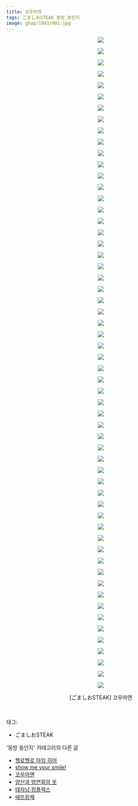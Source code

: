 ```yaml
---
title: 코우마엔
tags: ごましおSTEAK 동방_동인지
image: ghap/1981/001.jpg
---
```

<div class="article">
<p style="text-align: center; clear: none; float: none;"><img src="{{ site.nasurl }}/ghap/1981/001.jpg"/></p>
<p style="text-align: center; clear: none; float: none;"><img src="{{ site.nasurl }}/ghap/1981/002.jpg"/></p>
<p style="text-align: center; clear: none; float: none;"><img src="{{ site.nasurl }}/ghap/1981/003.jpg"/></p>
<p style="text-align: center; clear: none; float: none;"><img src="{{ site.nasurl }}/ghap/1981/004.jpg"/></p>
<p style="text-align: center; clear: none; float: none;"><img src="{{ site.nasurl }}/ghap/1981/005.jpg"/></p>
<p style="text-align: center; clear: none; float: none;"><img src="{{ site.nasurl }}/ghap/1981/006.jpg"/></p>
<p style="text-align: center; clear: none; float: none;"><img src="{{ site.nasurl }}/ghap/1981/007.jpg"/></p>
<p style="text-align: center; clear: none; float: none;"><img src="{{ site.nasurl }}/ghap/1981/008.jpg"/></p>
<p style="text-align: center; clear: none; float: none;"><img src="{{ site.nasurl }}/ghap/1981/009.jpg"/></p>
<p style="text-align: center; clear: none; float: none;"><img src="{{ site.nasurl }}/ghap/1981/010.jpg"/></p>
<p style="text-align: center; clear: none; float: none;"><img src="{{ site.nasurl }}/ghap/1981/011.jpg"/></p>
<p style="text-align: center; clear: none; float: none;"><img src="{{ site.nasurl }}/ghap/1981/012.jpg"/></p>
<p style="text-align: center; clear: none; float: none;"><img src="{{ site.nasurl }}/ghap/1981/013.jpg"/></p>
<p style="text-align: center; clear: none; float: none;"><img src="{{ site.nasurl }}/ghap/1981/014.jpg"/></p>
<p style="text-align: center; clear: none; float: none;"><img src="{{ site.nasurl }}/ghap/1981/015.jpg"/></p>
<p style="text-align: center; clear: none; float: none;"><img src="{{ site.nasurl }}/ghap/1981/016.jpg"/></p>
<p style="text-align: center; clear: none; float: none;"><img src="{{ site.nasurl }}/ghap/1981/017.jpg"/></p>
<p style="text-align: center; clear: none; float: none;"><img src="{{ site.nasurl }}/ghap/1981/018.jpg"/></p>
<p style="text-align: center; clear: none; float: none;"><img src="{{ site.nasurl }}/ghap/1981/019.jpg"/></p>
<p style="text-align: center; clear: none; float: none;"><img src="{{ site.nasurl }}/ghap/1981/020.jpg"/></p>
<p style="text-align: center; clear: none; float: none;"><img src="{{ site.nasurl }}/ghap/1981/021.jpg"/></p>
<p style="text-align: center; clear: none; float: none;"><img src="{{ site.nasurl }}/ghap/1981/022.jpg"/></p>
<p style="text-align: center; clear: none; float: none;"><img src="{{ site.nasurl }}/ghap/1981/023.jpg"/></p>
<p style="text-align: center; clear: none; float: none;"><img src="{{ site.nasurl }}/ghap/1981/024.jpg"/></p>
<p style="text-align: center; clear: none; float: none;"><img src="{{ site.nasurl }}/ghap/1981/025.jpg"/></p>
<p style="text-align: center; clear: none; float: none;"><img src="{{ site.nasurl }}/ghap/1981/026.jpg"/></p>
<p style="text-align: center; clear: none; float: none;"><img src="{{ site.nasurl }}/ghap/1981/027.jpg"/></p>
<p style="text-align: center; clear: none; float: none;"><img src="{{ site.nasurl }}/ghap/1981/028.jpg"/></p>
<p style="text-align: center; clear: none; float: none;"><img src="{{ site.nasurl }}/ghap/1981/029.jpg"/></p>
<p style="text-align: center; clear: none; float: none;"><img src="{{ site.nasurl }}/ghap/1981/030.jpg"/></p>
<p style="text-align: center; clear: none; float: none;"><img src="{{ site.nasurl }}/ghap/1981/031.jpg"/></p>
<p style="text-align: center; clear: none; float: none;"><img src="{{ site.nasurl }}/ghap/1981/032.jpg"/></p>
<p style="text-align: center; clear: none; float: none;"><img src="{{ site.nasurl }}/ghap/1981/033.jpg"/></p>
<p style="text-align: center; clear: none; float: none;"><img src="{{ site.nasurl }}/ghap/1981/034.jpg"/></p>
<p style="text-align: center; clear: none; float: none;"><img src="{{ site.nasurl }}/ghap/1981/035.jpg"/></p>
<p style="text-align: center; clear: none; float: none;"><img src="{{ site.nasurl }}/ghap/1981/036.jpg"/></p>
<p style="text-align: center; clear: none; float: none;"><img src="{{ site.nasurl }}/ghap/1981/037.jpg"/></p>
<p style="text-align: center; clear: none; float: none;"><img src="{{ site.nasurl }}/ghap/1981/038.jpg"/></p>
<p style="text-align: center; clear: none; float: none;"><img src="{{ site.nasurl }}/ghap/1981/039.jpg"/></p>
<p style="text-align: center; clear: none; float: none;"><img src="{{ site.nasurl }}/ghap/1981/040.jpg"/></p>
<p style="text-align: center; clear: none; float: none;"><img src="{{ site.nasurl }}/ghap/1981/041.jpg"/></p>
<p style="text-align: center; clear: none; float: none;"><img src="{{ site.nasurl }}/ghap/1981/042.jpg"/></p>
<p style="text-align: center; clear: none; float: none;"><img src="{{ site.nasurl }}/ghap/1981/043.jpg"/></p>
<p style="text-align: center; clear: none; float: none;"><img src="{{ site.nasurl }}/ghap/1981/044.jpg"/></p>
<p style="text-align: center; clear: none; float: none;"><img src="{{ site.nasurl }}/ghap/1981/045.jpg"/></p>
<p style="text-align: center; clear: none; float: none;"><img src="{{ site.nasurl }}/ghap/1981/046.jpg"/></p>
<p style="text-align: center; clear: none; float: none;"><img src="{{ site.nasurl }}/ghap/1981/047.jpg"/></p>
<p style="text-align: center; clear: none; float: none;"><img src="{{ site.nasurl }}/ghap/1981/048.jpg"/></p>
<p style="text-align: center; clear: none; float: none;"><img src="{{ site.nasurl }}/ghap/1981/049.jpg"/></p>
<p style="text-align: center; clear: none; float: none;"><img src="{{ site.nasurl }}/ghap/1981/050.jpg"/></p>
<p style="text-align: center; clear: none; float: none;"><img src="{{ site.nasurl }}/ghap/1981/051.jpg"/></p>
<p style="text-align: center; clear: none; float: none;"><img src="{{ site.nasurl }}/ghap/1981/052.jpg"/></p>
<p style="text-align: center; clear: none; float: none;"><img src="{{ site.nasurl }}/ghap/1981/053.jpg"/></p>
<p style="text-align: center; clear: none; float: none;"><img src="{{ site.nasurl }}/ghap/1981/054.jpg"/></p>
<p style="text-align: center; clear: none; float: none;"><img src="{{ site.nasurl }}/ghap/1981/055.jpg"/></p>
<p style="text-align: center; clear: none; float: none;"><img src="{{ site.nasurl }}/ghap/1981/056.jpg"/></p>
<p style="text-align: center; clear: none; float: none;"><img src="{{ site.nasurl }}/ghap/1981/057.jpg"/></p>
<p style="text-align: center; clear: none; float: none;"><img src="{{ site.nasurl }}/ghap/1981/058.jpg"/></p>
<p style="text-align: center; clear: none; float: none;">[ごましおSTEAK] 코우마엔</p>
<p><br/></p>
</div><div class="tagTrail">
<p>태그: </p>
<ul>
<li>ごましおSTEAK</li>
</ul>
</div><div class="another">
<p>'동방 동인지' 카테고리의 다른 글</p>
<ul>
<li><a href="/2016-09-04-ghap_1983">헬로헬로 아임 히어</a></li>
<li><a href="/2016-09-03-ghap_1982">show me your smile!</a></li>
<li><a href="/2016-09-03-ghap_1981">코우마엔</a></li>
<li><a href="/2016-09-03-ghap_1980">양산과 밤연회의 옷</a></li>
<li><a href="/2016-09-03-ghap_1978">태자님 컴플렉스</a></li>
<li><a href="/2016-09-03-ghap_1977">에뜨랑제</a></li>
</ul>
</div><div class="cb_module cb_fluid">
<div class="cb_wrt cb_profile">
</div><!-- commentList close -->
</div>
